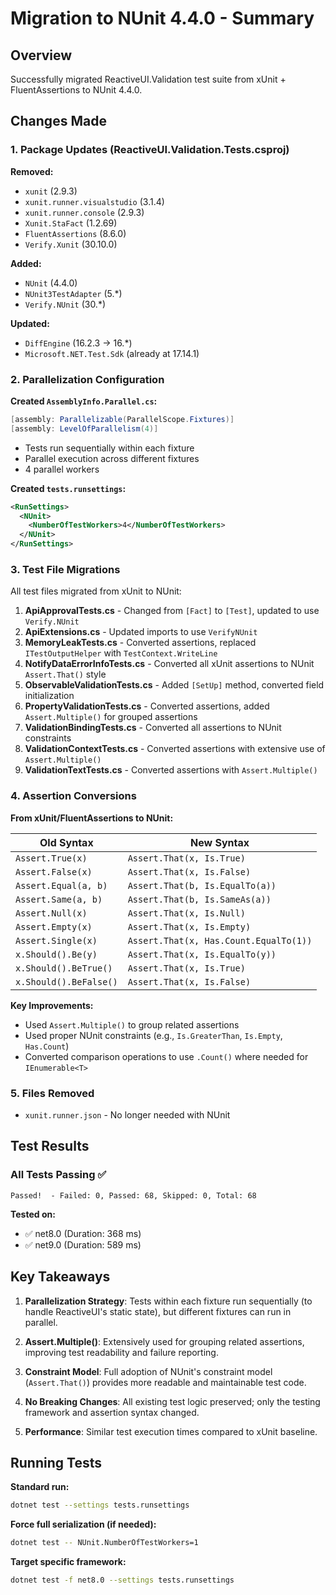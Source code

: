 # Migration to NUnit 4.4.0 - Summary

## Overview
Successfully migrated ReactiveUI.Validation test suite from xUnit + FluentAssertions to NUnit 4.4.0.

## Changes Made

### 1. Package Updates (ReactiveUI.Validation.Tests.csproj)
**Removed:**
- `xunit` (2.9.3)
- `xunit.runner.visualstudio` (3.1.4)
- `xunit.runner.console` (2.9.3)
- `Xunit.StaFact` (1.2.69)
- `FluentAssertions` (8.6.0)
- `Verify.Xunit` (30.10.0)

**Added:**
- `NUnit` (4.4.0)
- `NUnit3TestAdapter` (5.*)
- `Verify.NUnit` (30.*)

**Updated:**
- `DiffEngine` (16.2.3 → 16.*)
- `Microsoft.NET.Test.Sdk` (already at 17.14.1)

### 2. Parallelization Configuration

**Created `AssemblyInfo.Parallel.cs`:**
```csharp
[assembly: Parallelizable(ParallelScope.Fixtures)]
[assembly: LevelOfParallelism(4)]
```
- Tests run sequentially within each fixture
- Parallel execution across different fixtures
- 4 parallel workers

**Created `tests.runsettings`:**
```xml
<RunSettings>
  <NUnit>
    <NumberOfTestWorkers>4</NumberOfTestWorkers>
  </NUnit>
</RunSettings>
```

### 3. Test File Migrations

All test files migrated from xUnit to NUnit:

1. **ApiApprovalTests.cs** - Changed from `[Fact]` to `[Test]`, updated to use `Verify.NUnit`
2. **ApiExtensions.cs** - Updated imports to use `VerifyNUnit`
3. **MemoryLeakTests.cs** - Converted assertions, replaced `ITestOutputHelper` with `TestContext.WriteLine`
4. **NotifyDataErrorInfoTests.cs** - Converted all xUnit assertions to NUnit `Assert.That()` style
5. **ObservableValidationTests.cs** - Added `[SetUp]` method, converted field initialization
6. **PropertyValidationTests.cs** - Converted assertions, added `Assert.Multiple()` for grouped assertions
7. **ValidationBindingTests.cs** - Converted all assertions to NUnit constraints
8. **ValidationContextTests.cs** - Converted assertions with extensive use of `Assert.Multiple()`
9. **ValidationTextTests.cs** - Converted assertions with `Assert.Multiple()`

### 4. Assertion Conversions

**From xUnit/FluentAssertions to NUnit:**

| Old Syntax | New Syntax |
|------------|-----------|
| `Assert.True(x)` | `Assert.That(x, Is.True)` |
| `Assert.False(x)` | `Assert.That(x, Is.False)` |
| `Assert.Equal(a, b)` | `Assert.That(b, Is.EqualTo(a))` |
| `Assert.Same(a, b)` | `Assert.That(b, Is.SameAs(a))` |
| `Assert.Null(x)` | `Assert.That(x, Is.Null)` |
| `Assert.Empty(x)` | `Assert.That(x, Is.Empty)` |
| `Assert.Single(x)` | `Assert.That(x, Has.Count.EqualTo(1))` |
| `x.Should().Be(y)` | `Assert.That(x, Is.EqualTo(y))` |
| `x.Should().BeTrue()` | `Assert.That(x, Is.True)` |
| `x.Should().BeFalse()` | `Assert.That(x, Is.False)` |

**Key Improvements:**
- Used `Assert.Multiple()` to group related assertions
- Used proper NUnit constraints (e.g., `Is.GreaterThan`, `Is.Empty`, `Has.Count`)
- Converted comparison operations to use `.Count()` where needed for `IEnumerable<T>`

### 5. Files Removed
- `xunit.runner.json` - No longer needed with NUnit

## Test Results

### All Tests Passing ✅
```
Passed!  - Failed: 0, Passed: 68, Skipped: 0, Total: 68
```

**Tested on:**
- ✅ net8.0 (Duration: 368 ms)
- ✅ net9.0 (Duration: 589 ms)

## Key Takeaways

1. **Parallelization Strategy**: Tests within each fixture run sequentially (to handle ReactiveUI's static state), but different fixtures can run in parallel.

2. **Assert.Multiple()**: Extensively used for grouping related assertions, improving test readability and failure reporting.

3. **Constraint Model**: Full adoption of NUnit's constraint model (`Assert.That()`) provides more readable and maintainable test code.

4. **No Breaking Changes**: All existing test logic preserved; only the testing framework and assertion syntax changed.

5. **Performance**: Similar test execution times compared to xUnit baseline.

## Running Tests

**Standard run:**
```bash
dotnet test --settings tests.runsettings
```

**Force full serialization (if needed):**
```bash
dotnet test -- NUnit.NumberOfTestWorkers=1
```

**Target specific framework:**
```bash
dotnet test -f net8.0 --settings tests.runsettings
```
